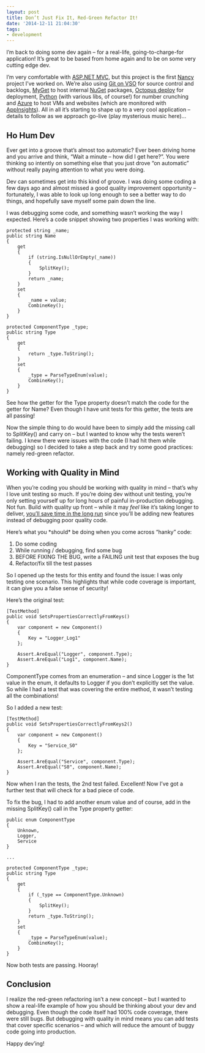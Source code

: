 ```yaml
---
layout: post
title: Don’t Just Fix It, Red-Green Refactor It!
date: '2014-12-11 21:04:30'
tags:
- development
---
```


I’m back to doing some dev again – for a real-life, going-to-charge-for application! It’s great to be based from home again and to be on some very cutting edge dev.

I’m very comfortable with [ASP.NET MVC](http://www.asp.net/mvc), but this project is the first [Nancy](http://nancyfx.org/) project I’ve worked on. We’re also using [Git on VSO](http://www.visualstudio.com/en-us/get-started/share-your-code-in-git-vs.aspx) for source control and backlogs, [MyGet](http://myget.org) to host internal [NuGet](https://www.nuget.org/) packages, [Octopus deploy](https://octopusdeploy.com/) for deployment, [Python](http://www.hanselman.com/blog/OneOfMicrosoftsBestKeptSecretsPythonToolsForVisualStudioPTVS.aspx) (with various libs, of course!) for number crunching and [Azure](http://azure.microsoft.com) to host VMs and websites (which are monitored with [AppInsights](http://msdn.microsoft.com/en-us/library/dn481095.aspx)). All in all it’s starting to shape up to a very cool application – details to follow as we approach go-live (play mysterious music here)…

## Ho Hum Dev

Ever get into a groove that’s almost too automatic? Ever been driving home and you arrive and think, “Wait a minute – how did I get here?”. You were thinking so intently on something else that you just drove “on automatic” without really paying attention to what you were doing.

Dev can sometimes get into this kind of groove. I was doing some coding a few days ago and almost missed a good quality improvement opportunity – fortunately, I was able to look up long enough to see a better way to do things, and hopefully save myself some pain down the line.

I was debugging some code, and something wasn’t working the way I expected. Here’s a code snippet showing two properties I was working with:

    protected string _name;
    public string Name
    {
        get 
        {
            if (string.IsNullOrEmpty(_name))
            {
                SplitKey();
            }
            return _name;
        }
        set 
        {
            _name = value;
            CombineKey();
        }
    }
    
    protected ComponentType _type;
    public string Type
    {
        get
        {
            return _type.ToString();
        }
        set
        {
            _type = ParseTypeEnum(value);
            CombineKey();
        }
    }

See how the getter for the Type property doesn’t match the code for the getter for Name? Even though I have unit tests for this getter, the tests are all passing!

Now the simple thing to do would have been to simply add the missing call to SplitKey() and carry on – but I wanted to know why the tests weren’t failing. I knew there were issues with the code (I had hit them while debugging) so I decided to take a step back and try some good practices: namely red-green refactor.

## Working with Quality in Mind

When you’re coding you should be working with quality in mind – that’s why I love unit testing so much. If you’re doing dev without unit testing, you’re only setting yourself up for long hours of painful in-production debugging. Not fun. Build with quality up front – while it may _feel_ like it’s taking longer to deliver, [you’ll save time in the long run](/why-you-absolutely-need-to-unit-test) since you’ll be adding new features instead of debugging poor quality code.

Here’s what you \*should\* be doing when you come across “hanky” code:

1. Do some coding
2. While running / debugging, find some bug
3. BEFORE FIXING THE BUG, write a FAILING unit test that exposes the bug
4. Refactor/fix till the test passes

So I opened up the tests for this entity and found the issue: I was only testing one scenario. This highlights that while code coverage is important, it can give you a false sense of security!

Here’s the original test:

    [TestMethod]
    public void SetsPropertiesCorrectlyFromKeys()
    {
        var component = new Component()
        {
            Key = "Logger_Log1"
        };
    
        Assert.AreEqual("Logger", component.Type);
        Assert.AreEqual("Log1", component.Name);
    }

ComponentType comes from an enumeration – and since Logger is the 1st value in the enum, it defaults to Logger if you don’t explicitly set the value. So while I had a test that was covering the entire method, it wasn’t testing all the combinations!

So I added a new test:

    [TestMethod]
    public void SetsPropertiesCorrectlyFromKeys2()
    {
        var component = new Component()
        {
            Key = "Service_S0"
        };
    
        Assert.AreEqual("Service", component.Type);
        Assert.AreEqual("S0", component.Name);
    }

Now when I ran the tests, the 2nd test failed. Excellent! Now I’ve got a further test that will check for a bad piece of code.

To fix the bug, I had to add another enum value and of course, add in the missing SplitKey() call in the Type property getter:

    public enum ComponentType
    {
        Unknown,
        Logger,
        Service
    }
    
    ...
    
    protected ComponentType _type;
    public string Type
    {
        get
        {
            if (_type == ComponentType.Unknown)
            {
                SplitKey();
            }
            return _type.ToString();
        }
        set
        {
            _type = ParseTypeEnum(value);
            CombineKey();
        }
    }

Now both tests are passing. Hooray!

## Conclusion

I realize the red-green refactoring isn’t a new concept – but I wanted to show a real-life example of how you should be thinking about your dev and debugging. Even though the code itself had 100% code coverage, there were still bugs. But debugging with quality in mind means you can add tests that cover specific scenarios – and which will reduce the amount of buggy code going into production.

Happy dev’ing!

